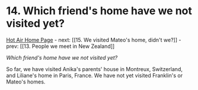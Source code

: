 # 14. Which friend's home have we not visited yet?

[Hot Air Home Page](https://hotair.peterkaminski.wiki/) - next: [[15. We visited Mateo's home, didn't we?]] - prev: [[13. People we meet in New Zealand]]

_Which friend's home have we not visited yet?_

So far, we have visited Anika's parents' house in Montreux, Switzerland, and Liliane's home in Paris, France. We have not yet visited Franklin's or Mateo's homes.


